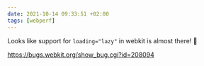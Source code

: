 ```yaml
---
date: 2021-10-14 09:33:51 +02:00
tags: [webperf]
---
```


Looks like support for `loading="lazy"` in webkit is almost there! 🎉

<https://bugs.webkit.org/show_bug.cgi?id=208094>

